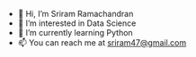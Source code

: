 - 👋 Hi, I’m Sriram Ramachandran
- 👀 I’m interested in Data Science
- 🌱 I’m currently learning Python
- 📫 You can reach me at sriram47@gmail.com

<!---
sriram47/sriram47 is a ✨ special ✨ repository because its `README.md` (this file) appears on your GitHub profile.
You can click the Preview link to take a look at your changes.
--->
